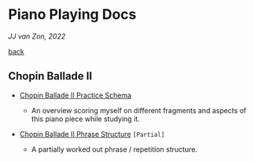 Piano Playing Docs
==================

*JJ van Zon, 2022*

[back](..)

Chopin Ballade Ⅱ
-----------------

- [Chopin Ballade Ⅱ Practice Schema](chopin-ballade-2-practice-schema.md)

    - An overview scoring myself on different fragments and aspects of this piano piece while studying it.

- [Chopin Ballade Ⅱ Phrase Structure](chopin-ballade-2-phrase-structure.md) `[Partial]`

    - A partially worked out phrase / repetition structure.
